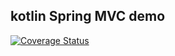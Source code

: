 ## kotlin Spring MVC demo
[![Coverage Status](https://coveralls.io/repos/github/shellj/kotlin-demo/badge.svg?branch=master)](https://coveralls.io/github/shellj/kotlin-demo?branch=master)
